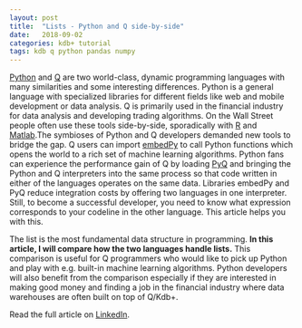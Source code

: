 ```yaml
---
layout: post
title:  "Lists - Python and Q side-by-side"
date:   2018-09-02
categories: kdb+ tutorial
tags: kdb q python pandas numpy
---
```


[Python](https://www.python.org/) and [Q](https://code.kx.com/v2/learn/q-for-all/) are two world-class, dynamic programming languages with many similarities and some interesting differences. Python is a general language with specialized libraries for different fields like web and mobile development or data analysis. Q is primarily used in the financial industry for data analysis and developing trading algorithms. On the Wall Street people often use these tools side-by-side, sporadically with [R](https://www.r-project.org/) and [Matlab](https://www.mathworks.com/products/matlab.html).The symbioses of Python and Q developers demanded new tools to bridge the gap. Q users can import [embedPy](https://github.com/KxSystems/embedPy) to call Python functions which opens the world to a rich set of machine learning algorithms. Python fans can experience the performance gain of Q by loading [PyQ](https://github.com/KxSystems/pyq) and bringing the Python and Q interpreters into the same process so that code written in either of the languages operates on the same data. Libraries embedPy and PyQ reduce integration costs by offering two languages in one interpreter. Still, to become a successful developer, you need to know what expression corresponds to your codeline in the other language. This article helps you with this.

The list is the most fundamental data structure in programming. **In this article, I will compare how the two languages handle lists.** This comparison is useful for Q programmers who would like to pick up Python and play with e.g. built-in machine learning algorithms. Python developers will also benefit from the comparison especially if they are interested in making good money and finding a job in the financial industry where data warehouses are often built on top of Q/Kdb+.

Read the full article on [LinkedIn](https://www.linkedin.com/pulse/lists-python-q-side-by-side-ferenc-bodon-ph-d-/).